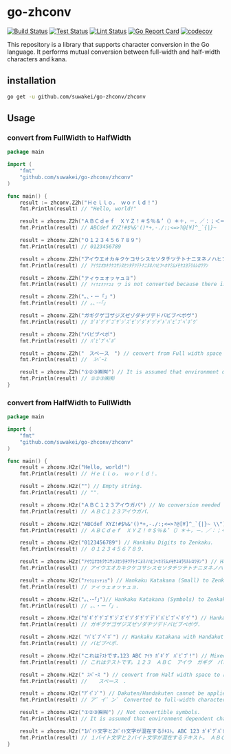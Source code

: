 # go-zhconv

[![Build Status](https://github.com/suwakei/go-zhconv/actions/workflows/build.yml/badge.svg)](https://github.com/suwakei/go-zhconv/actions/workflows/build.yml)
[![Test Status](https://github.com/suwakei/go-zhconv/actions/workflows/test.yml/badge.svg)](https://github.com/suwakei/go-zhconv/actions/workflows/test.yml)
[![Lint Status](https://github.com/suwakei/go-zhconv/actions/workflows/lint.yml/badge.svg)](https://github.com/suwakei/go-zhconv/actions/workflows/lint.yml)
[![Go Report Card](https://goreportcard.com/badge/github.com/suwakei/go-zhconv)](https://goreportcard.com/report/github.com/suwakei/go-zhconv)
[![codecov](https://codecov.io/gh/suwakei/go-zhconv/graph/badge.svg?token=3XKGD5O102)](https://codecov.io/gh/suwakei/go-zhconv)


This repository is a library that supports character conversion in the Go language. It performs mutual conversion between full-width and half-width characters and kana.

## installation

```sh
go get -u github.com/suwakei/go-zhconv/zhconv
```

## Usage
### convert from FullWidth to HalfWidth
```go
package main

import (
    "fmt"
    "github.com/suwakei/go-zhconv/zhconv"
)

func main() {
    result := zhconv.Z2h("Ｈｅｌｌｏ， ｗｏｒｌｄ！")
    fmt.Println(result) // "Hello, world!"

    result = zhconv.Z2h("ＡＢＣｄｅｆ　ＸＹＺ！＃＄％＆’（）＊＋，－．／：；＜＝＞？＠［￥］＾＿‘｛｜｝～")
    fmt.Println(result) // ABCdef XYZ!#$%&'()*+,-./:;<=>?@[¥]^_`{|}~

    result = zhconv.Z2h("０１２３４５６７８９")
    fmt.Println(result) // 0123456789

    result = zhconv.Z2h("アイウエオカキクケコサシスセソタチツテトナニヌネノハヒフヘホマミムメモヤユヨラリルレロワヲン")
    fmt.Println(result) // ｱｲｳｴｵｶｷｸｹｺｻｼｽｾｿﾀﾁﾂﾃﾄﾅﾆﾇﾈﾉﾊﾋﾌﾍﾎﾏﾐﾑﾒﾓﾔﾕﾖﾗﾘﾙﾚﾛﾜｦﾝ

	result = zhconv.Z2h("ァィゥェォッャュョ")
    fmt.Println(result) // ｧｨｩｪｫｯｬｭｮ ヮ is not converted because there is no corresponding character for half-width.

    result = zhconv.Z2h("。、・ー「」")
    fmt.Println(result) // ｡､･ｰ｢｣

    result = zhconv.Z2h("ガギグゲゴザジズゼゾダヂヅデドバビブベボヴ")
    fmt.Println(result) // ｶﾞｷﾞｸﾞｹﾞｺﾞｻﾞｼﾞｽﾞｾﾞｿﾞﾀﾞﾁﾞﾂﾞﾃﾞﾄﾞﾊﾞﾋﾞﾌﾞﾍﾞﾎﾞｳﾞ

    result = zhconv.Z2h("パピプペポ")
    fmt.Println(result) // ﾊﾟﾋﾟﾌﾟﾍﾟﾎﾟ

    result = zhconv.Z2h("　スペース　") // convert from Full width space to half width space
    fmt.Println(result) //  ｽﾍﾟｰｽ 

    result = zhconv.Z2h("①②③㈱㈲") // It is assumed that environment dependent characters will not be converted.
    fmt.Println(result) // ①②③㈱㈲
}
```


### convert from HalfWidth to FullWidth
```go
package main

import (
    "fmt"
    "github.com/suwakei/go-zhconv/zhconv"
)

func main() {
	result = zhconv.H2z("Hello, world!")
	fmt.Println(result) // Ｈｅｌｌｏ， ｗｏｒｌｄ！.

	result = zhconv.H2z("") // Empty string.
	fmt.Println(result) // "".

	result = zhconv.H2z("ＡＢＣ１２３アイウガパ") // No conversion needed (Zenkaku).
	fmt.Println(result) // ＡＢＣ１２３アイウガパ.

	result = zhconv.H2z("ABCdef XYZ!#$%&'()*+,-./:;<=>?@[¥]^_`{|}~ \\")
	fmt.Println(result) // ＡＢＣｄｅｆ　ＸＹＺ！＃＄％＆’（）＊＋，－．／：；＜＝＞？＠［￥］＾＿‘｛｜｝～　＼.

	result = zhconv.H2z("0123456789") // Hankaku Digits to Zenkaku.
	fmt.Println(result) // ０１２３４５６７８９.

	result = zhconv.H2z("ｱｲｳｴｵｶｷｸｹｺｻｼｽｾｿﾀﾁﾂﾃﾄﾅﾆﾇﾈﾉﾊﾋﾌﾍﾎﾏﾐﾑﾒﾓﾔﾕﾖﾗﾘﾙﾚﾛﾜｦﾝ") // Hankaku Katakana to Zenkaku.
	fmt.Println(result) // アイウエオカキクケコサシスセソタチツテトナニヌネノハヒフヘホマミムメモヤユヨラリルレロワヲン.

	result = zhconv.H2z("ｧｨｩｪｫｯｬｭｮ") // Hankaku Katakana (Small) to Zenkaku.
	fmt.Println(result) // ァィゥェォッャュョ.

	result = zhconv.H2z("｡､･ｰ｢｣")// Hankaku Katakana (Symbols) to Zenkaku.
	fmt.Println(result) // 。、・ー「」.

	result = zhconv.H2z("ｶﾞｷﾞｸﾞｹﾞｺﾞｻﾞｼﾞｽﾞｾﾞｿﾞﾀﾞﾁﾞﾂﾞﾃﾞﾄﾞﾊﾞﾋﾞﾌﾞﾍﾞﾎﾞｳﾞ") // Hankaku Katakana with Dakuten to Zenkaku".
	fmt.Println(result) // ガギグゲゴザジズゼゾダヂヅデドバビブベボヴ.

	result = zhconv.H2z( "ﾊﾟﾋﾟﾌﾟﾍﾟﾎﾟ") // Hankaku Katakana with Handakuten to Zenkaku.
	fmt.Println(result) // パピプペポ.

	result = zhconv.H2z("これはﾃｽﾄです｡123 ABC ｱｲｳ ｶﾞｷﾞｸﾞ ﾊﾟﾋﾟﾌﾟ!") // Mixed Hankaku/Zenkaku/Other.
	fmt.Println(result) // これはテストです。１２３　ＡＢＣ　アイウ　ガギグ　パピプ！.

	result = zhconv.H2z(" ｽﾍﾟｰｽ ") // convert from Half width space to Full width space.
	fmt.Println(result) //  　スペース　.

	result = zhconv.H2z("ｱﾞｲﾟﾝﾞ") // Dakuten/Handakuten cannot be applied.
	fmt.Println(result) // ア゛イ゜ン゛ Converted to full-width characters as separated( (ｱ->ア, ﾞ->ﾞ).

	result = zhconv.H2z("①②③㈱㈲") // Not convertible symbols.
	fmt.Println(result) // It is assumed that environment dependent characters will not be converted.

	result = zhconv.H2z("1ﾊﾞｲﾄ文字と2ﾊﾞｲﾄ文字が混在するﾃｷｽﾄ｡ ABC 123 ｶﾞｷﾞｸﾞﾊﾟﾋﾟﾌﾟ!?") // Long string with various conversions.
	fmt.Println(result) // １バイト文字と２バイト文字が混在するテキスト。　ＡＢＣ　１２３　ガギグパピプ！？.
}
```